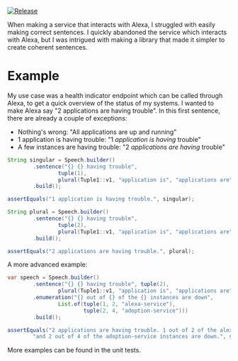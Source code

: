 [![Release](https://jitpack.io/v/MathiasBulte/speech.svg)](https://jitpack.io/#MathiasBulte/speech)

When making a service that interacts with Alexa, I struggled with easily making correct sentences. I quickly abandoned the service which interacts with Alexa, but I was intrigued with making a library that made it simpler to create coherent sentences. 

# Example
My use case was a health indicator endpoint which can be called through Alexa, to get a quick overview of the status of my systems.
I wanted to make Alexa say "2 applications are having trouble". In this first sentence, there are already a couple of exceptions:
- Nothing's wrong: "All applications are up and running"
- 1 application is having trouble: "1 *application is having* trouble"
- A few instances are having trouble: "2 *applications are having* trouble"

```java
String singular = Speech.builder()
        .sentence("{} {} having trouble",
                tuple(1),
                plural(Tuple1::v1, "application is", "applications are"))
        .build();

assertEquals("1 application is having trouble.", singular);

String plural = Speech.builder()
        .sentence("{} {} having trouble",
                tuple(2),
                plural(Tuple1::v1, "application is", "applications are"))
        .build();

assertEquals("2 applications are having trouble.", plural);

```
A more advanced example:
```java
var speech = Speech.builder()
        .sentence("{} {} having trouble", tuple(2),
                plural(Tuple1::v1, "application is", "applications are"))
        .enumeration("{} out of {} of the {} instances are down",
                List.of(tuple(1, 2, "alexa-service"),
                        tuple(2, 4, "adoption-service")))
        .build();

assertEquals("2 applications are having trouble. 1 out of 2 of the alexa-service instances are down " +
        "and 2 out of 4 of the adoption-service instances are down.", speech);
```
More examples can be found in the unit tests.
